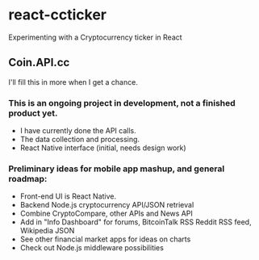 # react-ccticker
Experimenting with a Cryptocurrency ticker in React

## Coin.API.cc

I'll fill this in more when I get a chance.


### This is an ongoing project in development, not a finished product yet. 

* I have currently done the API calls.
* The data collection and processing.
* React Native interface (initial, needs design work)

### Preliminary ideas for mobile app mashup, and general roadmap:

* Front-end UI is React Native.
* Backend Node.js cryptocurrency API/JSON retrieval
* Combine CryptoCompare, other APIs and News API
* Add in "Info Dashboard" for forums, BitcoinTalk RSS Reddit RSS feed, Wikipedia JSON
* See other financial market apps for ideas on charts
* Check out Node.js middleware possibilities
